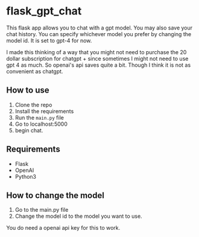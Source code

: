 # flask_gpt_chat
This flask app allows you to chat with a gpt model. You may also save your chat history. You can specify whichever model you prefer by changing the model id. It is set to gpt-4 for now.

I made this thinking of a way that you might not need to purchase the 20 dollar subscription for chatgpt + since sometimes I might not need to use gpt 4 as much. So openai's api saves quite a bit. Though I think it is not as convenient as chatgpt. 

## How to use
1. Clone the repo
2. Install the requirements
3. Run the `main.py` file
4. Go to localhost:5000
5. begin chat.

## Requirements
- Flask
- OpenAI
- Python3

## How to change the model
1. Go to the main.py file
2. Change the model id to the model you want to use.

You do need a openai api key for this to work.
